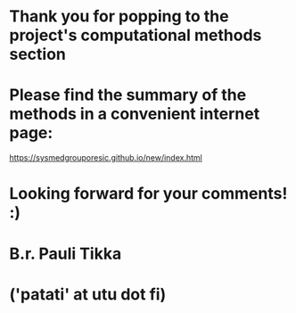# Thank you for popping to the project's computational methods section
# Please find the summary of the methods in a convenient internet page:
https://sysmedgrouporesic.github.io/new/index.html
# Looking forward for your comments! :)
# B.r. Pauli Tikka 
# ('patati' at utu dot fi)
